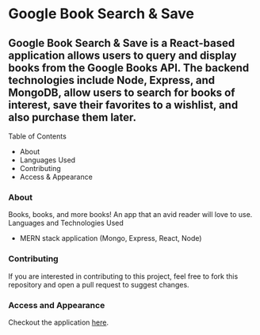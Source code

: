 # Google Book Search & Save

## Google Book Search & Save is a React-based application allows users to query and display books from the Google Books API. The backend technologies include Node, Express, and MongoDB, allow users to search for books of interest, save their favorites to a wishlist, and also purchase them later.
Table of Contents

* About
* Languages Used
* Contributing
* Access & Appearance

### About

Books, books, and more books! An app that an avid reader will love to use.
Languages and Technologies Used

* MERN stack application (Mongo, Express, React, Node)

### Contributing

If you are interested in contributing to this project, feel free to fork this repository and open a pull request to suggest changes.

### Access and Appearance

Checkout the application [here](https://google-book-search-carlo.herokuapp.com/).
